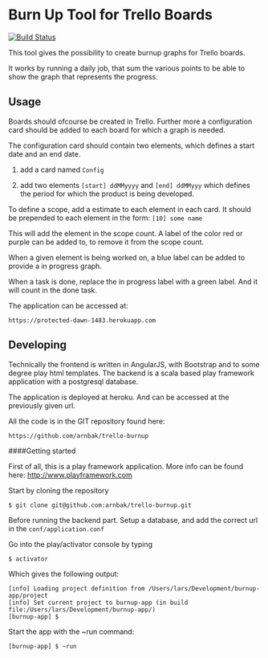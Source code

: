Burn Up Tool for Trello Boards
==============================

[![Build Status](https://travis-ci.org/arnbak/trello-burnup.svg?branch=master)](https://travis-ci.org/arnbak/trello-burnup)

This tool gives the possibility to create burnup graphs for Trello boards. 

It works by running a daily job, that sum the various points to be able to show the graph that represents the progress.


Usage
-----

Boards should ofcourse be created in Trello. Further more a configuration card should be added to each board for which a graph is needed. 

The configuration card should contain two elements, which defines a start date and an end date. 

1. add a card named ```Config```

2. add two elements ```[start] ddMMyyyy``` and ```[end] ddMMyyy``` which defines the period for which the product is being developed.


To define a scope, add a estimate to each element in each card. It should be prepended to each element in the form: ```[10] some name```

This will add the element in the scope count. A label of the color red or purple can be added to, to remove it from the scope count. 

When a given element is being worked on, a blue label can be added to provide a in progress graph. 

When a task is done, replace the in progress label with a green label. And it will count in the done task. 

The application can be accessed at:

```
https://protected-dawn-1483.herokuapp.com
```


Developing
----------

Technically the frontend is written in AngularJS, with Bootstrap and to some degree play html templates. The backend is a scala based play framework application with a postgresql database. 

The application is deployed at heroku. And can be accessed at the previously given url.

All the code is in the GIT repository found here: 

```
https://github.com/arnbak/trello-burnup
```

####Getting started

First of all, this is a play framework application. More info can be found here: http://www.playframework.com

Start by cloning the repository

```
$ git clone git@github.com:arnbak/trello-burnup.git
```

Before running the backend part. Setup a database, and add the correct url in the ```conf/application.conf```

Go into the play/activator console by typing 

```$ activator ```

Which gives the following output:

```
[info] Loading project definition from /Users/lars/Development/burnup-app/project
[info] Set current project to burnup-app (in build file:/Users/lars/Development/burnup-app/)
[burnup-app] $
```

Start the app with the ~run command:

```
[burnup-app] $ ~run
```